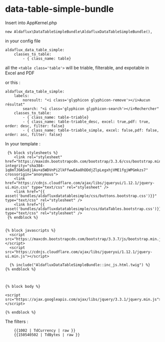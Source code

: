 # data-table-simple-bundle


Insert into AppKernel.php
~~~~
new Aldaflux\DataTableSimpleBundle\AldafluxDataTableSimpleBundle(),
~~~~

in your config file
~~~~
aldaflux_data_table_simple:
    classes_to_table:
        - { class_name: table}
~~~~
all the `<table class='table'>` will be triable, filterable, and expotable in Excel and PDF


or this : 
~~~~
aldaflux_data_table_simple:
    labels:
        noresult: "<i class='glyphicon glyphicon-remove'></i>Aucun résultat"
        search: "<i class='glyphicon glyphicon-search'></i>Rechercher"
    classes_to_table:
        - { class_name: table-triable}
        - { class_name: table-triable_desc, excel: true,pdf: true, order: desc, filter: false}
        - { class_name: table-triable_simple, excel: false,pdf: false, order: asc, filter: false}
~~~~


In your template : 

~~~~
 {% block stylesheets %}
    <link rel="stylesheet" href="https://maxcdn.bootstrapcdn.com/bootstrap/3.3.6/css/bootstrap.min.css" integrity="sha384-1q8mTJOASx8j1Au+a5WDVnPi2lkFfwwEAa8hDDdjZlpLegxhjVME1fgjWPGmkzs7" crossorigin="anonymous">
    <link href="https://cdnjs.cloudflare.com/ajax/libs/jqueryui/1.12.1/jquery-ui.min.css" type="text/css" rel="stylesheet" />
    <link href="{{ asset('bundles/aldafluxdatatablesimple/css/buttons.bootstrap.css')}}" type="text/css" rel="stylesheet" />
    <link href="{{ asset('bundles/aldafluxdatatablesimple/css/dataTables.bootstrap.css')}}" type="text/css" rel="stylesheet" />
 {% endblock %}


{% block javascripts %}
  <script src="https://maxcdn.bootstrapcdn.com/bootstrap/3.3.7/js/bootstrap.min.js"></script>
  <script src="https://cdnjs.cloudflare.com/ajax/libs/jqueryui/1.12.1/jquery-ui.min.js"></script>

  {% include("AldafluxDataTableSimpleBundle::inc_js.html.twig") %}
{% endblock %} 

          
 
{% block body %} 
        	
<script src="https://ajax.googleapis.com/ajax/libs/jquery/3.3.1/jquery.min.js"></script>
         
{% endblock %}

~~~~
 
 
 
 
 The filters :    
 
        {{1002 | TdCurrency | raw }}
        {{150540502 | TdBytes | raw }} 
        
        
                
 
 
 
 
